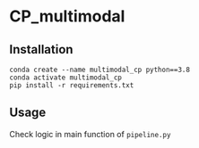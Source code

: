 # CP_multimodal

## Installation

```
conda create --name multimodal_cp python==3.8
conda activate multimodal_cp
pip install -r requirements.txt
```

## Usage 

Check logic in main function of ```pipeline.py```
